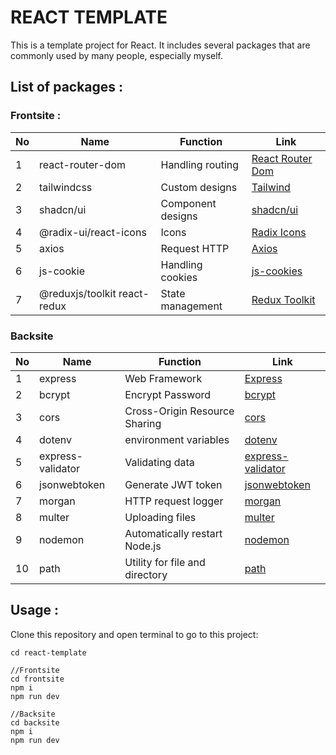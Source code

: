 # REACT TEMPLATE

This is a template project for React. It includes several packages that are commonly used by many people, especially myself.

## List of packages :

### Frontsite :

| No  | Name                         | Function          | Link                                                                                  |
| --- | ---------------------------- | ----------------- | ------------------------------------------------------------------------------------- |
| 1   | react-router-dom             | Handling routing  | [React Router Dom](https://reactrouter.com/en/main/start/tutorial "React Router Dom") |
| 2   | tailwindcss                  | Custom designs    | [Tailwind](https://tailwindcss.com/docs/guides/vite "Tailwind")                       |
| 3   | shadcn/ui                    | Component designs | [shadcn/ui](https://ui.shadcn.com/docs/installation/vite "shadcn/ui")                 |
| 4   | @radix-ui/react-icons        | Icons             | [Radix Icons](https://www.radix-ui.com/icons "Radix Icons")                           |
| 5   | axios                        | Request HTTP      | [Axios](https://axios-http.com/docs/intro "Axios")                                    |
| 6   | js-cookie                    | Handling cookies  | [js-cookies](https://www.npmjs.com/package/js-cookie "js-cookies")                    |
| 7   | @reduxjs/toolkit react-redux | State management  | [Redux Toolkit](https://redux-toolkit.js.org/tutorials/quick-start "Redux Toolkit")   |

### Backsite

| No  | Name              | Function                       | Link                                                                                     |
| --- | ----------------- | ------------------------------ | ---------------------------------------------------------------------------------------- |
| 1   | express           | Web Framework                  | [Express](https://expressjs.com/en/starter/installing.html "Express")                    |
| 2   | bcrypt            | Encrypt Password               | [bcrypt](https://www.npmjs.com/package/bcrypt "bcrypt")                                  |
| 3   | cors              | Cross-Origin Resource Sharing  | [cors](https://www.npmjs.com/package/cors "cors")                                        |
| 4   | dotenv            | environment variables          | [dotenv](https://www.npmjs.com/package/dotenv "dotenv")                                  |
| 5   | express-validator | Validating data                | [express-validator](https://www.npmjs.com/package/express-validator "express-validator") |
| 6   | jsonwebtoken      | Generate JWT token             | [jsonwebtoken](https://www.npmjs.com/package/jsonwebtoken "jsonwebtoken")                |
| 7   | morgan            | HTTP request logger            | [morgan](https://www.npmjs.com/package/morgan "morgan")                                  |
| 8   | multer            | Uploading files                | [multer](https://www.npmjs.com/package/multer "multer")                                  |
| 9   | nodemon           | Automatically restart Node.js  | [nodemon](https://www.npmjs.com/package/nodemon "nodemon")                               |
| 10  | path              | Utility for file and directory | [path](https://www.npmjs.com/package/path "path")                                        |

## Usage :

Clone this repository and open terminal to go to this project:

```
cd react-template

//Frontsite
cd frontsite
npm i
npm run dev

//Backsite
cd backsite
npm i
npm run dev
```
